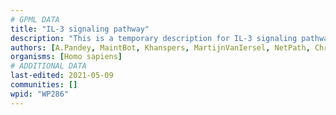 ```yaml
---
# GPML DATA
title: "IL-3 signaling pathway"
description: "This is a temporary description for IL-3 signaling pathway"
authors: [A.Pandey, MaintBot, Khanspers, MartijnVanIersel, NetPath, Christine Chichester, Mkutmon, L Dupuis, Egonw, Eweitz]
organisms: [Homo sapiens]
# ADDITIONAL DATA
last-edited: 2021-05-09
communities: []
wpid: "WP286"
---
```

